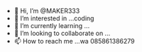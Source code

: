 - 👋 Hi, I’m @MAKER333
- 👀 I’m interested in ...coding
- 🌱 I’m currently learning ...
- 💞️ I’m looking to collaborate on ...
- 📫 How to reach me ...wa 085861386279

<!---
MAKER333/MAKER333 is a ✨ special ✨ repository because its `README.md` (this file) appears on your GitHub profile.
You can click the Preview link to take a look at your changes.
--->
